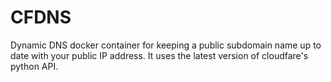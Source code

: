 # CFDNS

Dynamic DNS docker container for keeping a public subdomain name up to date with your public IP address.
It uses the latest version of cloudfare's python API.

